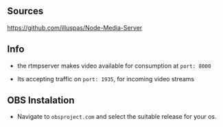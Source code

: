 ## Sources

https://github.com/illuspas/Node-Media-Server

## Info 

- the rtmpserver makes video available for consumption at `port: 8000`

- Its accepting traffic on `port: 1935`, for incoming video streams

## OBS Instalation

- Navigate to `obsproject.com` and select the suitable release for your os.